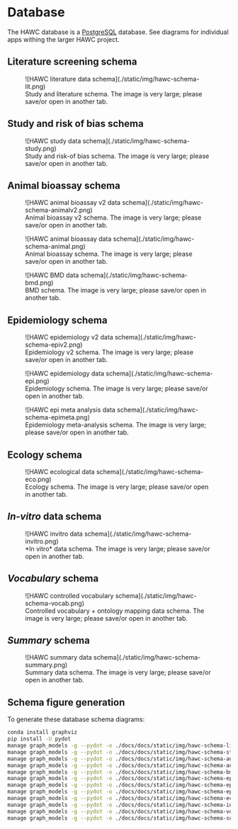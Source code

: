 # Database

The HAWC database is a [PostgreSQL](https://www.postgresql.org/) database. See diagrams for individual apps withing the larger HAWC project.

## Literature screening schema

<figure markdown>
  ![HAWC literature data schema](./static/img/hawc-schema-lit.png)
  <figcaption>Study and literature schema. The image is very large; please save/or open in another tab.</figcaption>
</figure>

## Study and risk of bias schema

<figure markdown>
  ![HAWC study data schema](./static/img/hawc-schema-study.png)
  <figcaption>Study and risk-of bias schema. The image is very large; please save/or open in another tab.</figcaption>
</figure>

## Animal bioassay schema

<figure markdown>
  ![HAWC animal bioassay v2 data schema](./static/img/hawc-schema-animalv2.png)
  <figcaption>Animal bioassay v2 schema. The image is very large; please save/or open in another tab.</figcaption>
</figure>

<figure markdown>
  ![HAWC animal bioassay data schema](./static/img/hawc-schema-animal.png)
  <figcaption>Animal bioassay schema. The image is very large; please save/or open in another tab.</figcaption>
</figure>

<figure markdown>
  ![HAWC BMD data schema](./static/img/hawc-schema-bmd.png)
  <figcaption>BMD schema. The image is very large; please save/or open in another tab.</figcaption>
</figure>

## Epidemiology schema

<figure markdown>
  ![HAWC epidemiology v2 data schema](./static/img/hawc-schema-epiv2.png)
  <figcaption>Epidemiology v2 schema. The image is very large; please save/or open in another tab.</figcaption>
</figure>

<figure markdown>
  ![HAWC epidemiology data schema](./static/img/hawc-schema-epi.png)
  <figcaption>Epidemiology schema. The image is very large; please save/or open in another tab.</figcaption>
</figure>

<figure markdown>
  ![HAWC epi meta analysis data schema](./static/img/hawc-schema-epimeta.png)
  <figcaption>Epidemiology meta-analysis schema. The image is very large; please save/or open in another tab.</figcaption>
</figure>


## Ecology schema

<figure markdown>
  ![HAWC ecological data schema](./static/img/hawc-schema-eco.png)
  <figcaption>Ecology schema. The image is very large; please save/or open in another tab.</figcaption>
</figure>

## *In-vitro* data schema

<figure markdown>
  ![HAWC invitro data schema](./static/img/hawc-schema-invitro.png)
  <figcaption>*In vitro* data schema. The image is very large; please save/or open in another tab.</figcaption>
</figure>

## *Vocabulary* schema

<figure markdown>
  ![HAWC controlled vocabulary schema](./static/img/hawc-schema-vocab.png)
  <figcaption>Controlled vocabulary + ontology mapping data schema. The image is very large; please save/or open in another tab.</figcaption>
</figure>

## *Summary* schema

<figure markdown>
  ![HAWC summary data schema](./static/img/hawc-schema-summary.png)
  <figcaption>Summary data schema. The image is very large; please save/or open in another tab.</figcaption>
</figure>

## Schema figure generation

To generate these database schema diagrams:

```bash
conda install graphviz
pip install -U pydot
manage graph_models -g --pydot -o ./docs/docs/static/img/hawc-schema-lit.png lit study
manage graph_models -g --pydot -o ./docs/docs/static/img/hawc-schema-study.png study riskofbias
manage graph_models -g --pydot -o ./docs/docs/static/img/hawc-schema-animal.png animal
manage graph_models -g --pydot -o ./docs/docs/static/img/hawc-schema-animalv2.png animalv2
manage graph_models -g --pydot -o ./docs/docs/static/img/hawc-schema-bmd.png bmd
manage graph_models -g --pydot -o ./docs/docs/static/img/hawc-schema-epi.png epi
manage graph_models -g --pydot -o ./docs/docs/static/img/hawc-schema-epiv2.png epiv2
manage graph_models -g --pydot -o ./docs/docs/static/img/hawc-schema-epimeta.png epimeta
manage graph_models -g --pydot -o ./docs/docs/static/img/hawc-schema-eco.png eco
manage graph_models -g --pydot -o ./docs/docs/static/img/hawc-schema-invitro.png invitro
manage graph_models -g --pydot -o ./docs/docs/static/img/hawc-schema-vocab.png vocab
manage graph_models -g --pydot -o ./docs/docs/static/img/hawc-schema-summary.png summary
```
